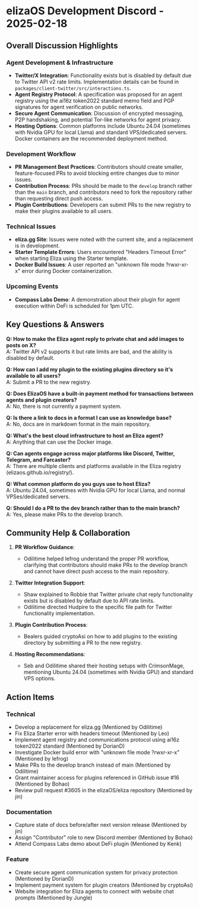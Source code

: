 # elizaOS Development Discord - 2025-02-18

## Overall Discussion Highlights

### Agent Development & Infrastructure
- **Twitter/X Integration**: Functionality exists but is disabled by default due to Twitter API v2 rate limits. Implementation details can be found in `packages/client-twitter/src/interactions.ts`.
- **Agent Registry Protocol**: A specification was proposed for an agent registry using the ai16z token2022 standard memo field and PGP signatures for agent verification on public networks.
- **Secure Agent Communication**: Discussion of encrypted messaging, P2P handshaking, and potential Tor-like networks for agent privacy.
- **Hosting Options**: Common platforms include Ubuntu 24.04 (sometimes with Nvidia GPU for local Llama) and standard VPS/dedicated servers. Docker containers are the recommended deployment method.

### Development Workflow
- **PR Management Best Practices**: Contributors should create smaller, feature-focused PRs to avoid blocking entire changes due to minor issues.
- **Contribution Process**: PRs should be made to the `develop` branch rather than the `main` branch, and contributors need to fork the repository rather than requesting direct push access.
- **Plugin Contributions**: Developers can submit PRs to the new registry to make their plugins available to all users.

### Technical Issues
- **eliza.gg Site**: Issues were noted with the current site, and a replacement is in development.
- **Starter Template Errors**: Users encountered "Headers Timeout Error" when starting Eliza using the Starter template.
- **Docker Build Issues**: A user reported an "unknown file mode ?rwxr-xr-x" error during Docker containerization.

### Upcoming Events
- **Compass Labs Demo**: A demonstration about their plugin for agent execution within DeFi is scheduled for 1pm UTC.

## Key Questions & Answers

**Q: How to make the Eliza agent reply to private chat and add images to posts on X?**  
A: Twitter API v2 supports it but rate limits are bad, and the ability is disabled by default.

**Q: How can I add my plugin to the existing plugins directory so it's available to all users?**  
A: Submit a PR to the new registry.

**Q: Does ElizaOS have a built-in payment method for transactions between agents and plugin creators?**  
A: No, there is not currently a payment system.

**Q: Is there a link to docs in a format I can use as knowledge base?**  
A: No, docs are in markdown format in the main repository.

**Q: What's the best cloud infrastructure to host an Eliza agent?**  
A: Anything that can use the Docker image.

**Q: Can agents engage across major platforms like Discord, Twitter, Telegram, and Farcaster?**  
A: There are multiple clients and platforms available in the Eliza registry (elizaos.github.io/registry/).

**Q: What common platform do you guys use to host Eliza?**  
A: Ubuntu 24.04, sometimes with Nvidia GPU for local Llama, and normal VPSes/dedicated servers.

**Q: Should I do a PR to the dev branch rather than to the main branch?**  
A: Yes, please make PRs to the develop branch.

## Community Help & Collaboration

1. **PR Workflow Guidance**:
   - Odilitime helped lefrog understand the proper PR workflow, clarifying that contributors should make PRs to the develop branch and cannot have direct push access to the main repository.

2. **Twitter Integration Support**:
   - Shaw explained to Robbie that Twitter private chat reply functionality exists but is disabled by default due to API rate limits.
   - Odilitime directed Hudpire to the specific file path for Twitter functionality implementation.

3. **Plugin Contribution Process**:
   - Bealers guided cryptoAsi on how to add plugins to the existing directory by submitting a PR to the new registry.

4. **Hosting Recommendations**:
   - Seb and Odilitime shared their hosting setups with CrimsonMage, mentioning Ubuntu 24.04 (sometimes with Nvidia GPU) and standard VPS options.

## Action Items

### Technical
- Develop a replacement for eliza.gg (Mentioned by Odilitime)
- Fix Eliza Starter error with headers timeout (Mentioned by Leo)
- Implement agent registry and communications protocol using ai16z token2022 standard (Mentioned by DorianD)
- Investigate Docker build error with "unknown file mode ?rwxr-xr-x" (Mentioned by lefrog)
- Make PRs to the develop branch instead of main (Mentioned by Odilitime)
- Grant maintainer access for plugins referenced in GitHub issue #16 (Mentioned by Bohao)
- Review pull request #3605 in the elizaOS/eliza repository (Mentioned by jin)

### Documentation
- Capture state of docs before/after next version release (Mentioned by jin)
- Assign "Contributor" role to new Discord member (Mentioned by Bohao)
- Attend Compass Labs demo about DeFi plugin (Mentioned by Kenk)

### Feature
- Create secure agent communication system for privacy protection (Mentioned by DorianD)
- Implement payment system for plugin creators (Mentioned by cryptoAsi)
- Website integration for Eliza agents to connect with website chat prompts (Mentioned by Jungle)